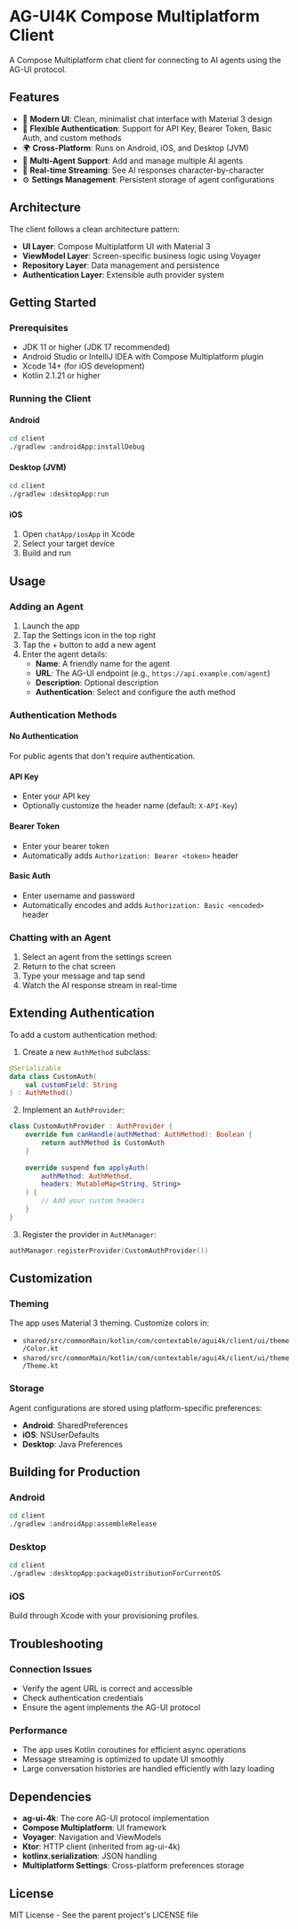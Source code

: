 # AG-UI4K Compose Multiplatform Client

A Compose Multiplatform chat client for connecting to AI agents using the AG-UI protocol.

## Features

- 🎨 **Modern UI**: Clean, minimalist chat interface with Material 3 design
- 🔐 **Flexible Authentication**: Support for API Key, Bearer Token, Basic Auth, and custom methods
- 🌍 **Cross-Platform**: Runs on Android, iOS, and Desktop (JVM)
- 🤖 **Multi-Agent Support**: Add and manage multiple AI agents
- 💬 **Real-time Streaming**: See AI responses character-by-character
- ⚙️ **Settings Management**: Persistent storage of agent configurations

## Architecture

The client follows a clean architecture pattern:

- **UI Layer**: Compose Multiplatform UI with Material 3
- **ViewModel Layer**: Screen-specific business logic using Voyager
- **Repository Layer**: Data management and persistence
- **Authentication Layer**: Extensible auth provider system

## Getting Started

### Prerequisites

- JDK 11 or higher (JDK 17 recommended)
- Android Studio or IntelliJ IDEA with Compose Multiplatform plugin
- Xcode 14+ (for iOS development)
- Kotlin 2.1.21 or higher

### Running the Client

#### Android
```bash
cd client
./gradlew :androidApp:installDebug
```

#### Desktop (JVM)
```bash
cd client
./gradlew :desktopApp:run
```

#### iOS
1. Open `chatApp/iosApp` in Xcode
2. Select your target device
3. Build and run

## Usage

### Adding an Agent

1. Launch the app
2. Tap the Settings icon in the top right
3. Tap the + button to add a new agent
4. Enter the agent details:
   - **Name**: A friendly name for the agent
   - **URL**: The AG-UI endpoint (e.g., `https://api.example.com/agent`)
   - **Description**: Optional description
   - **Authentication**: Select and configure the auth method

### Authentication Methods

#### No Authentication
For public agents that don't require authentication.

#### API Key
- Enter your API key
- Optionally customize the header name (default: `X-API-Key`)

#### Bearer Token
- Enter your bearer token
- Automatically adds `Authorization: Bearer <token>` header

#### Basic Auth
- Enter username and password
- Automatically encodes and adds `Authorization: Basic <encoded>` header

### Chatting with an Agent

1. Select an agent from the settings screen
2. Return to the chat screen
3. Type your message and tap send
4. Watch the AI response stream in real-time

## Extending Authentication

To add a custom authentication method:

1. Create a new `AuthMethod` subclass:
```kotlin
@Serializable
data class CustomAuth(
    val customField: String
) : AuthMethod()
```

2. Implement an `AuthProvider`:
```kotlin
class CustomAuthProvider : AuthProvider {
    override fun canHandle(authMethod: AuthMethod): Boolean {
        return authMethod is CustomAuth
    }
    
    override suspend fun applyAuth(
        authMethod: AuthMethod, 
        headers: MutableMap<String, String>
    ) {
        // Add your custom headers
    }
}
```

3. Register the provider in `AuthManager`:
```kotlin
authManager.registerProvider(CustomAuthProvider())
```

## Customization

### Theming
The app uses Material 3 theming. Customize colors in:
- `shared/src/commonMain/kotlin/com/contextable/agui4k/client/ui/theme/Color.kt`
- `shared/src/commonMain/kotlin/com/contextable/agui4k/client/ui/theme/Theme.kt`

### Storage
Agent configurations are stored using platform-specific preferences:
- **Android**: SharedPreferences
- **iOS**: NSUserDefaults
- **Desktop**: Java Preferences

## Building for Production

### Android
```bash
cd client
./gradlew :androidApp:assembleRelease
```

### Desktop
```bash
cd client
./gradlew :desktopApp:packageDistributionForCurrentOS
```

### iOS
Build through Xcode with your provisioning profiles.

## Troubleshooting

### Connection Issues
- Verify the agent URL is correct and accessible
- Check authentication credentials
- Ensure the agent implements the AG-UI protocol

### Performance
- The app uses Kotlin coroutines for efficient async operations
- Message streaming is optimized to update UI smoothly
- Large conversation histories are handled efficiently with lazy loading

## Dependencies

- **ag-ui-4k**: The core AG-UI protocol implementation
- **Compose Multiplatform**: UI framework
- **Voyager**: Navigation and ViewModels
- **Ktor**: HTTP client (inherited from ag-ui-4k)
- **kotlinx.serialization**: JSON handling
- **Multiplatform Settings**: Cross-platform preferences storage

## License

MIT License - See the parent project's LICENSE file